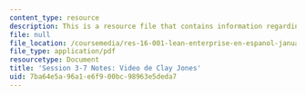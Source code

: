 ```yaml
---
content_type: resource
description: This is a resource file that contains information regarding session 3-7.
file: null
file_location: /coursemedia/res-16-001-lean-enterprise-en-espanol-january-iap-2012/7ba64e5a96a1e6f900bc98963e5deda7_MITRES_16_001IAP12_3-7_Cly.pdf
file_type: application/pdf
resourcetype: Document
title: 'Session 3-7 Notes: Video de Clay Jones'
uid: 7ba64e5a-96a1-e6f9-00bc-98963e5deda7
---
```

